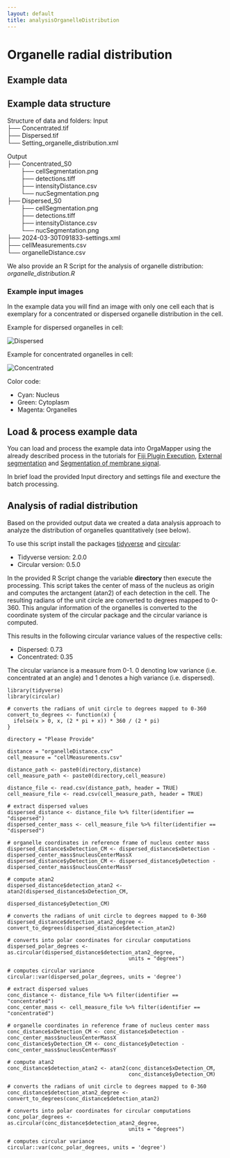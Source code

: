 ```yaml
---
layout: default
title: analysisOrganelleDistribution
---
```


# Organelle radial distribution

## Example data

<!---
Link to example input data
-->


## Example data structure

Structure of data and folders:
Input<br>
├── Concentrated.tif<br>
├── Dispersed.tif<br>
└── Setting_organelle_distribution.xml<br>

Output<br>
├── Concentrated_S0<br>
&nbsp;&nbsp;&nbsp;&nbsp;&nbsp;&nbsp;&nbsp;&nbsp;├── cellSegmentation.png<br>
&nbsp;&nbsp;&nbsp;&nbsp;&nbsp;&nbsp;&nbsp;&nbsp;├── detections.tiff<br>
&nbsp;&nbsp;&nbsp;&nbsp;&nbsp;&nbsp;&nbsp;&nbsp;├── intensityDistance.csv<br>
&nbsp;&nbsp;&nbsp;&nbsp;&nbsp;&nbsp;&nbsp;&nbsp;└──  nucSegmentation.png<br>
├── Dispersed_S0<br>
&nbsp;&nbsp;&nbsp;&nbsp;&nbsp;&nbsp;&nbsp;&nbsp;├── cellSegmentation.png<br>
&nbsp;&nbsp;&nbsp;&nbsp;&nbsp;&nbsp;&nbsp;&nbsp;├── detections.tiff<br>
&nbsp;&nbsp;&nbsp;&nbsp;&nbsp;&nbsp;&nbsp;&nbsp;├── intensityDistance.csv<br>
&nbsp;&nbsp;&nbsp;&nbsp;&nbsp;&nbsp;&nbsp;&nbsp;└──  nucSegmentation.png<br>
├── 2024-03-30T091833-settings.xml<br>
├── cellMeasurements.csv<br>
└── organelleDistance.csv<br>

We also provide an R Script for the analysis of organelle distribution:
*organelle_distribution.R*

### Example input images

In the example data you will find an image with only one cell each that is exemplary for a concentrated or dispersed organelle distribution in the cell.

Example for dispersed organelles in cell: 

<img src="../images/organelle_distribution/dispersed.png" alt="Dispersed" class="inline"/>

Example for concentrated organelles in cell: 


<img src="../images/organelle_distribution/concentrated.png" alt="Concentrated" class="inline"/>

Color code:
* Cyan: Nucleus
* Green: Cytoplasm
* Magenta: Organelles

## Load & process example data

You can load and process the example data into OrgaMapper using the already described process in the tutorials for [Fiji Plugin Execution](workflow.html), [External segmentation](external_segmentation.html) and [Segmentation of membrane signal](seg_membrane_signal.html). 

In brief load the provided Input directory and settings file and execture the batch processing.

## Analysis of radial distribution

Based on the provided output data we created a data analysis approach to analyze the distribution of organelles quantitatively (see below).

To use this script install the packages [tidyverse](https://www.tidyverse.org/) and [circular](https://cran.r-project.org/web/packages/circular/circular.pdf):
* Tidyverse version: 2.0.0
* Circular version: 0.5.0

In the provided R Script change the variable **directory** then execute the processing. This script takes the center of mass of the nucleus as origin and computes the arctangent (atan2) of each detection in the cell. The resulting radians of the unit circle are converted to degrees mapped to 0-360. This angular information of the organelles is converted to the coordinate system of the circular package and the circular variance is computed. 

This results in the following circular variance values of the respective cells:
* Dispersed: 0.73
* Concentrated: 0.35

The circular variance is a measure from 0-1. 0 denoting low variance (i.e. concentrated at an angle) and 1 denotes a high variance (i.e. dispersed). 

```
library(tidyverse)
library(circular)

# converts the radians of unit circle to degrees mapped to 0-360
convert_to_degrees <- function(x) {
  ifelse(x > 0, x, (2 * pi + x)) * 360 / (2 * pi)
}

directory = "Please Provide"

distance = "organelleDistance.csv"
cell_measure = "cellMeasurements.csv"

distance_path <- paste0(directory,distance)
cell_measure_path <- paste0(directory,cell_measure)

distance_file <- read.csv(distance_path, header = TRUE)
cell_measure_file <- read.csv(cell_measure_path, header = TRUE)

# extract dispersed values
dispersed_distance <- distance_file %>% filter(identifier == "dispersed")
dispersed_center_mass <- cell_measure_file %>% filter(identifier == "dispersed")

# organelle coordinates in reference frame of nucleus center mass
dispersed_distance$xDetection_CM <- dispersed_distance$xDetection - dispersed_center_mass$nucleusCenterMassX
dispersed_distance$yDetection_CM <- dispersed_distance$yDetection - dispersed_center_mass$nucleusCenterMassY

# compute atan2
dispersed_distance$detection_atan2 <- atan2(dispersed_distance$xDetection_CM, 
                                            dispersed_distance$yDetection_CM)

# converts the radians of unit circle to degrees mapped to 0-360
dispersed_distance$detection_atan2_degree <- convert_to_degrees(dispersed_distance$detection_atan2)

# converts into polar coordinates for circular computations
dispersed_polar_degrees <- as.circular(dispersed_distance$detection_atan2_degree, 
                                       units = "degrees")

# computes circular variance
circular::var(dispersed_polar_degrees, units = 'degree')

# extract dispersed values
conc_distance <- distance_file %>% filter(identifier == "concentrated")
conc_center_mass <- cell_measure_file %>% filter(identifier == "concentrated")

# organelle coordinates in reference frame of nucleus center mass
conc_distance$xDetection_CM <- conc_distance$xDetection - conc_center_mass$nucleusCenterMassX
conc_distance$yDetection_CM <- conc_distance$yDetection - conc_center_mass$nucleusCenterMassY

# compute atan2
conc_distance$detection_atan2 <- atan2(conc_distance$xDetection_CM, 
                                       conc_distance$yDetection_CM)

# converts the radians of unit circle to degrees mapped to 0-360
conc_distance$detection_atan2_degree <- convert_to_degrees(conc_distance$detection_atan2)

# converts into polar coordinates for circular computations
conc_polar_degrees <- as.circular(conc_distance$detection_atan2_degree, 
                                       units = "degrees")

# computes circular variance
circular::var(conc_polar_degrees, units = 'degree')
```